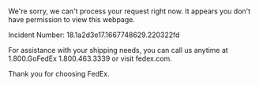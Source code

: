  	


 	

We're sorry, we can't process your request right now. It appears you don't have permission to view this webpage.


Incident Number: 18.1a2d3e17.1667748629.220322fd





For assistance with your shipping needs, you can call us anytime at 1.800.GoFedEx 1.800.463.3339 or visit fedex.com.




Thank you for choosing FedEx.